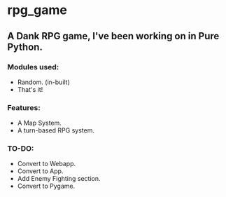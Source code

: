 # rpg_game
## A Dank RPG game, I've been working on in Pure Python.

### Modules used:
- Random. (in-built)
- That's it!

### Features:
- A Map System.
- A turn-based RPG system.

### TO-DO:
- Convert to Webapp.
- Convert to App.
- Add Enemy Fighting section.
- Convert to Pygame.
